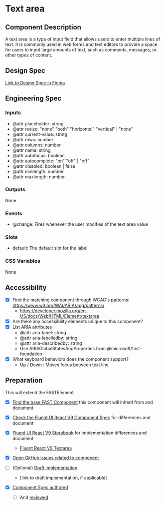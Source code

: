 # Text area

## Component Description

A text area is a type of input field that allows users to enter multiple lines of text. It is commonly used in web forms and text editors to provide a space for users to input large amounts of text, such as comments, messages, or other types of content.

## Design Spec

[Link to Design Spec in Figma](https://www.figma.com/file/IBCBJxEbPKS7CvLHG55Wn9/Slider?node-id=513%3A510&t=hCOhOiQJVCVNVVJP-0)

## Engineering Spec

### Inputs

- @attr placeholder: string
- @attr resize: "none" "both" "horizontal" "vertical" | "none"
- @attr current-value: string
- @attr rows: number
- @attr columns: number
- @attr name: string
- @attr autofocus: boolean
- @attr autocomplete: "on" "off" | "off"
- @attr disabled: boolean | false
- @attr minlength: number
- @attr maxlength: number

### Outputs

None

### Events

- @change: Fires whenever the user modifies of the text area value

### Slots

- default: The default slot for the label

### CSS Variables

None

## Accessibility

- [x] Find the matching component through WCAG's patterns: https://www.w3.org/WAI/ARIA/apg/patterns/
  - https://developer.mozilla.org/en-US/docs/Web/HTML/Element/textarea
- [x] Are there any accessibility elements unique to this component?
- [x] List ARIA attributes
  - @attr aria-label: string
  - @attr aria-labelledby: string
  - @attr aria-describedby: string
  - Use ARIAGlobalStatesAndProperties from @microsoft/fast-foundation
- [x] What keyboard behaviors does the component support?
  - Up / Down : Moves focus between text line

## Preparation

This will extend the FASTElement.

- [x] [Find the base FAST Component](https://explore.fast.design/components/) this component will inherit from and document

- [x] [Check the Fluent UI React V9 Component Spec](https://github.com/microsoft/fluentui/tree/master/specs) for differences and document
- [x] [Fluent UI React V9 Storybook](https://aka.ms/fluentui-storybook) for implementation differences and document
  - [Fluent React V9 Textarea](https://master--628d031b55e942004ac95df1.chromatic.com/?path=/docs/components-textarea--default)
- [x] [Open GitHub issues related to component](https://github.com/microsoft/fluentui/wiki/Component-Implementation-Guide#find-open-issues-on-github)
- [ ] (Optional) [Draft implementation](https://github.com/microsoft/fluentui/wiki/Component-Implementation-Guide#draft-implementation)
  - [link to draft implementation, if applicable]
- [x] [Component Spec authored](https://github.com/microsoft/fluentui/wiki/Component-Implementation-Guide#component-spec)
  - [ ] And [reviewed](https://github.com/microsoft/fluentui/wiki/Component-Implementation-Guide#spec-review)
